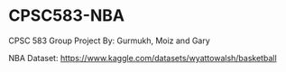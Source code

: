 # CPSC583-NBA
CPSC 583 Group Project 
By: Gurmukh, Moiz and Gary

NBA Dataset: https://www.kaggle.com/datasets/wyattowalsh/basketball

